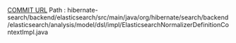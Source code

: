 [COMMIT URL](https://github.com/hibernate/hibernate-search/commit/7501a864924ae2a77e1f3eb0993e8616797464b4)
Path : hibernate-search/backend/elasticsearch/src/main/java/org/hibernate/search/backend/elasticsearch/analysis/model/dsl/impl/ElasticsearchNormalizerDefinitionContextImpl.java